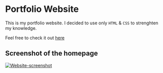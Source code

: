 # Portfolio Website

This is my portfolio website. 
I decided to use only `HTML` & `CSS` to strenghten my knowledge. <br />

Feel free to check it out [here](https://razvanbugoi.com)   <br />
  

## Screenshot of the homepage <br />
<a href="https://ibb.co/f0zbDCq"><img src="https://i.ibb.co/Hgf0hrB/Website-screenshot.jpg" alt="Website-screenshot" border="0"></a>
